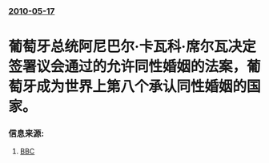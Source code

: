 ### [2010-05-17](/news/2010/05/17/index.md)

##### 
#  葡萄牙总统阿尼巴尔·卡瓦科·席尔瓦决定签署议会通过的允许同性婚姻的法案，葡萄牙成为世界上第八个承认同性婚姻的国家。




### 信息来源:

1. [BBC](http://www.bbc.co.uk/zhongwen/simp/world/2010/05/100518_brief_portugal_gay_marriage.shtml)
